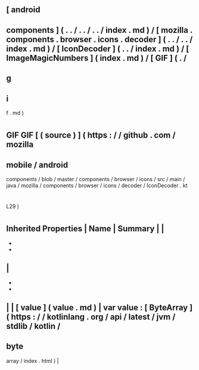 [
android
-
components
]
(
.
.
/
.
.
/
.
.
/
index
.
md
)
/
[
mozilla
.
components
.
browser
.
icons
.
decoder
]
(
.
.
/
.
.
/
index
.
md
)
/
[
IconDecoder
]
(
.
.
/
index
.
md
)
/
[
ImageMagicNumbers
]
(
index
.
md
)
/
[
GIF
]
(
.
/
-
g
-
i
-
f
.
md
)
#
GIF
GIF
[
(
source
)
]
(
https
:
/
/
github
.
com
/
mozilla
-
mobile
/
android
-
components
/
blob
/
master
/
components
/
browser
/
icons
/
src
/
main
/
java
/
mozilla
/
components
/
browser
/
icons
/
decoder
/
IconDecoder
.
kt
#
L29
)
#
#
#
Inherited
Properties
|
Name
|
Summary
|
|
-
-
-
|
-
-
-
|
|
[
value
]
(
value
.
md
)
|
var
value
:
[
ByteArray
]
(
https
:
/
/
kotlinlang
.
org
/
api
/
latest
/
jvm
/
stdlib
/
kotlin
/
-
byte
-
array
/
index
.
html
)
|
